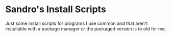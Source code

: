 # Sandro's Install Scripts

Just some install scripts for programs I use common and that aren't installable with a package manager or the packaged version is to old for me.
